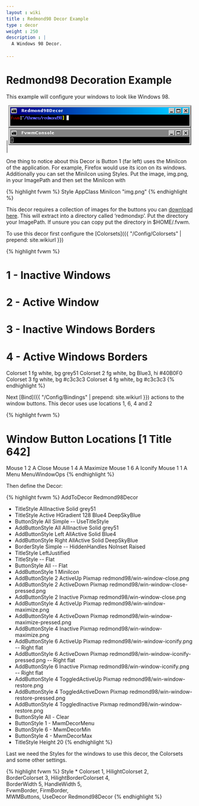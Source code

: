 ```yaml
---
layout : wiki
title : Redmond98 Decor Example
type : decor
weight : 250
description : |
  A Windows 98 Decor.

---
```

# Redmond98 Decoration Example

This example will configure your windows to look like Windows 98.

|![image](scrot.png)|

One thing to notice about this Decor is Button 1 (far left) uses
the MiniIcon of the application. For example, Firefox would use its
icon on its windows. Additionally you can set the MiniIcon using
Styles. Put the image, img.png, in your ImagePath and then set the
MiniIcon with

{% highlight fvwm %}
Style AppClass MiniIcon "img.png"
{% endhighlight %}

This decor requires a collection of images for the buttons you can
[download here](decor-redmond98.tar.gz). This will extract into a directory
called ‘redmondxp’. Put the directory your ImagePath. If unsure you can copy
put the directory in $HOME/.fvwm.

To use this decor first configure the 
[Colorsets]({{ "/Config/Colorsets" | prepend: site.wikiurl }})

{% highlight fvwm %}
#   1 - Inactive Windows 
#   2 - Active Window
#   3 - Inactive Windows Borders
#   4 - Active Windows Borders
Colorset 1 fg white, bg grey51
Colorset 2 fg white, bg Blue3, hi #40B0F0
Colorset 3 fg white, bg #c3c3c3
Colorset 4 fg white, bg #c3c3c3
{% endhighlight %}

Next [Bind]({{ "/Config/Bindings" | prepend: site.wikiurl }})
actions to the window buttons. This decor uses
use locations 1, 6, 4 and 2

{% highlight fvwm %}
# Window Button Locations [1 Title 642]
Mouse 1 2 A Close
Mouse 1 4 A Maximize
Mouse 1 6 A Iconify
Mouse 1 1 A Menu MenuWindowOps
{% endhighlight %}

Then define the Decor:

{% highlight fvwm %}
AddToDecor Redmond98Decor
+ TitleStyle AllInactive Solid grey51
+ TitleStyle Active      HGradient 128 Blue4 DeepSkyBlue
+ ButtonStyle All Simple -- UseTitleStyle
+ AddButtonStyle All   AllInactive Solid grey51
+ AddButtonStyle Left  AllActive   Solid Blue4
+ AddButtonStyle Right AllActive   Solid DeepSkyBlue
+ BorderStyle Simple -- HiddenHandles NoInset Raised
+ TitleStyle      LeftJustified
+ TitleStyle      -- Flat
+ ButtonStyle     All -- Flat
+ AddButtonStyle 1 MiniIcon
+ AddButtonStyle 2 ActiveUp   Pixmap redmond98/win-window-close.png
+ AddButtonStyle 2 ActiveDown Pixmap redmond98/win-window-close-pressed.png
+ AddButtonStyle 2 Inactive   Pixmap redmond98/win-window-close.png
+ AddButtonStyle 4 ActiveUp   Pixmap redmond98/win-window-maximize.png
+ AddButtonStyle 4 ActiveDown Pixmap redmond98/win-window-maximize-pressed.png
+ AddButtonStyle 4 Inactive   Pixmap redmond98/win-window-maximize.png
+ AddButtonStyle 6 ActiveUp   Pixmap redmond98/win-window-iconify.png -- Right flat
+ AddButtonStyle 6 ActiveDown Pixmap redmond98/win-window-iconify-pressed.png -- Right flat
+ AddButtonStyle 6 Inactive   Pixmap redmond98/win-window-iconify.png -- Right flat
+ AddButtonStyle 4 ToggledActiveUp   Pixmap redmond98/win-window-restore.png
+ AddButtonStyle 4 ToggledActiveDown Pixmap redmond98/win-window-restore-pressed.png
+ AddButtonStyle 4 ToggledInactive   Pixmap redmond98/win-window-restore.png
+ ButtonStyle All - Clear
+ ButtonStyle 1 - MwmDecorMenu
+ ButtonStyle 6 - MwmDecorMin
+ ButtonStyle 4 - MwmDecorMax
+ TitleStyle Height 20
{% endhighlight %}

Last we need the Styles for the windows to use this decor, the
Colorsets and some other settings.

{% highlight fvwm %}
Style * Colorset 1, HilightColorset 2, \
        BorderColorset 3, HilightBorderColorset 4, \
        BorderWidth 5, HandleWidth 5, \
        FvwmBorder, FirmBorder, \
        MWMButtons, UseDecor Redmond98Decor
{% endhighlight %}

